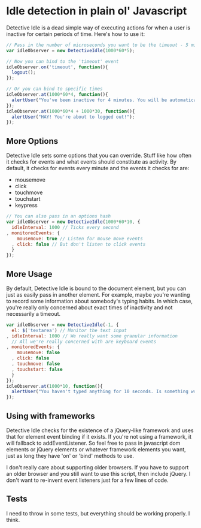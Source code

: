 # Idle detection in plain ol' Javascript

Detective Idle is a dead simple way of executing actions for when a user is inactive for certain periods of time. Here's how to use it:


```javascript
// Pass in the number of microseconds you want to be the timeout - 5 min
var idleObserver = new DetectiveIdle(1000*60*5);

// Now you can bind to the 'timeout' event
idleObserver.on('timeout', function(){
  logout();
});

// Or you can bind to specific times
idleObserver.at(1000*60*4, function(){
  alertUser("You've been inactive for 4 minutes. You will be automatically logged in one minute");
});
idleObserver.at(1000*60*4 + 1000*30, function(){
  alertUser("HAY! You're about to logged out!");
});
```

## More Options

Detective Idle sets some options that you can override. Stuff like how often it checks for events and what events should constitute as activity. By default, it checks for events every minute and the events it checks for are:

* mousemove
* click
* touchmove
* touchstart
* keypress


```javascript
// You can also pass in an options hash
var idleObserver = new DetectiveIdle(1000*60*10, {
  idleInterval: 1000 // Ticks every second
, monitoredEvents: {
    mousemove: true // Listen for mouse move events
  , click: false // But don't listen to click events
  }
});
```

## More Usage

By default, Detective Idle is bound to the document element, but you can just as easily pass in another element. For example, maybe you're wanting to record some information about somebody's typing habits. In which case, you're really only concerned about exact times of inactivity and not necessarily a timeout.

```javascript
var idleObserver = new DetectiveIdle(-1, {
  el: $('textarea') // Monitor the text input
, idleInterval: 1000 // We really want some granular information
  // All we're really concerned with are keyboard events
, monitoredEvents: {
    mousemove: false
  , click: false
  , touchmove: false
  , touchstart: false
  }
});
idleObserver.at(1000*10, function(){
  alertUser("You haven't typed anything for 10 seconds. Is something wrong?");
});
```

## Using with frameworks

Detective Idle checks for the existence of a jQuery-like framework and uses that for element event binding if it exists. If you're not using a framework, it will fallback to addEventListener. So feel free to pass in javascript dom elements or jQuery elements or whatever framework elements you want, just as long they have 'on' or 'bind' methods to use.

I don't really care about supporting older browsers. If you have to support an older browser and you still want to use this script, then include jQuery. I don't want to re-invent event listeners just for a few lines of code.

## Tests

I need to throw in some tests, but everything should be working properly. I think.